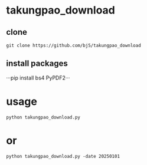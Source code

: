 # takungpao_download
## clone
```git clone https://github.com/bj5/takungpao_download``` 
## install packages
···pip install  bs4 PyPDF2···
# usage
```python takungpao_download.py```
# or 
```python takungpao_download.py -date 20250101```
